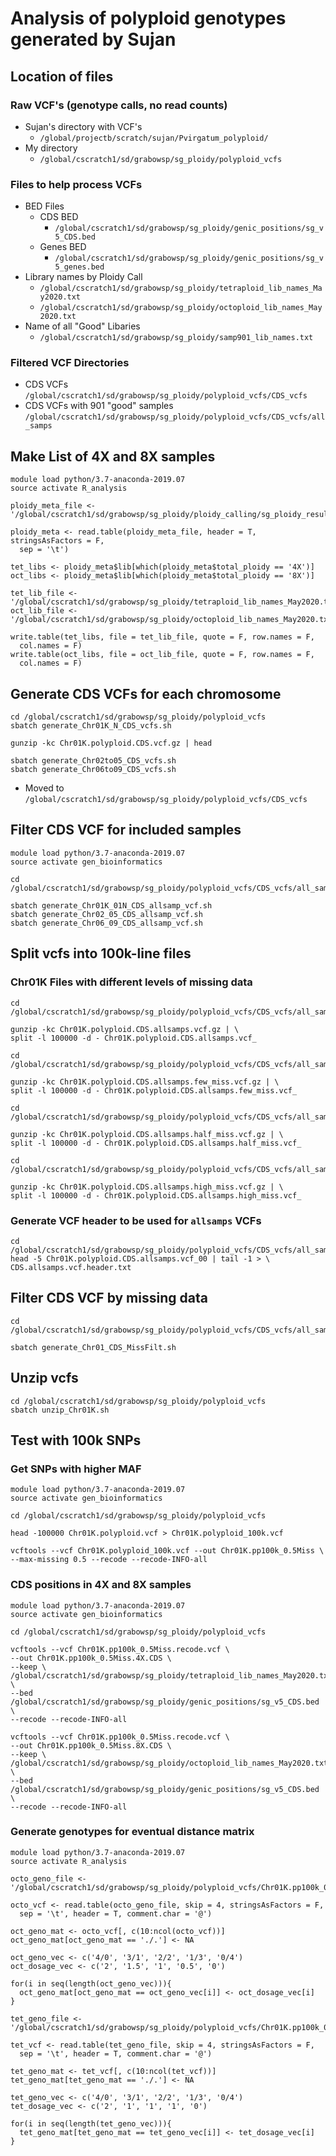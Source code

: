 # Analysis of polyploid genotypes generated by Sujan

## Location of files
### Raw VCF's (genotype calls, no read counts)
* Sujan's directory with VCF's
  * `/global/projectb/scratch/sujan/Pvirgatum_polyploid/`
* My directory
  * `/global/cscratch1/sd/grabowsp/sg_ploidy/polyploid_vcfs`
### Files to help process VCFs
* BED Files
  * CDS BED
    * `/global/cscratch1/sd/grabowsp/sg_ploidy/genic_positions/sg_v5_CDS.bed`
  * Genes BED
    * `/global/cscratch1/sd/grabowsp/sg_ploidy/genic_positions/sg_v5_genes.bed`
* Library names by Ploidy Call
  * `/global/cscratch1/sd/grabowsp/sg_ploidy/tetraploid_lib_names_May2020.txt`
  * `/global/cscratch1/sd/grabowsp/sg_ploidy/octoploid_lib_names_May2020.txt`
* Name of all "Good" Libaries
  * `/global/cscratch1/sd/grabowsp/sg_ploidy/samp901_lib_names.txt`
### Filtered VCF Directories
* CDS VCFs
  `/global/cscratch1/sd/grabowsp/sg_ploidy/polyploid_vcfs/CDS_vcfs`
* CDS VCFs with 901 "good" samples
  `/global/cscratch1/sd/grabowsp/sg_ploidy/polyploid_vcfs/CDS_vcfs/all_samps`

## Make List of 4X and 8X samples
```
module load python/3.7-anaconda-2019.07
source activate R_analysis

ploidy_meta_file <- '/global/cscratch1/sd/grabowsp/sg_ploidy/ploidy_calling/sg_ploidy_results_v2.0.txt'

ploidy_meta <- read.table(ploidy_meta_file, header = T, stringsAsFactors = F,
  sep = '\t')

tet_libs <- ploidy_meta$lib[which(ploidy_meta$total_ploidy == '4X')]
oct_libs <- ploidy_meta$lib[which(ploidy_meta$total_ploidy == '8X')]

tet_lib_file <- '/global/cscratch1/sd/grabowsp/sg_ploidy/tetraploid_lib_names_May2020.txt'
oct_lib_file <- '/global/cscratch1/sd/grabowsp/sg_ploidy/octoploid_lib_names_May2020.txt'

write.table(tet_libs, file = tet_lib_file, quote = F, row.names = F, 
  col.names = F)
write.table(oct_libs, file = oct_lib_file, quote = F, row.names = F, 
  col.names = F)
```

## Generate CDS VCFs for each chromosome
```
cd /global/cscratch1/sd/grabowsp/sg_ploidy/polyploid_vcfs
sbatch generate_Chr01K_N_CDS_vcfs.sh

gunzip -kc Chr01K.polyploid.CDS.vcf.gz | head 

sbatch generate_Chr02to05_CDS_vcfs.sh
sbatch generate_Chr06to09_CDS_vcfs.sh
```
* Moved to `/global/cscratch1/sd/grabowsp/sg_ploidy/polyploid_vcfs/CDS_vcfs`

## Filter CDS VCF for included samples
```
module load python/3.7-anaconda-2019.07
source activate gen_bioinformatics

cd /global/cscratch1/sd/grabowsp/sg_ploidy/polyploid_vcfs/CDS_vcfs/all_samps

sbatch generate_Chr01K_01N_CDS_allsamp_vcf.sh
sbatch generate_Chr02_05_CDS_allsamp_vcf.sh
sbatch generate_Chr06_09_CDS_allsamp_vcf.sh
```

## Split vcfs into 100k-line files
### Chr01K Files with different levels of missing data
```
cd /global/cscratch1/sd/grabowsp/sg_ploidy/polyploid_vcfs/CDS_vcfs/all_samps

gunzip -kc Chr01K.polyploid.CDS.allsamps.vcf.gz | \
split -l 100000 -d - Chr01K.polyploid.CDS.allsamps.vcf_

cd /global/cscratch1/sd/grabowsp/sg_ploidy/polyploid_vcfs/CDS_vcfs/all_samps/few_missing

gunzip -kc Chr01K.polyploid.CDS.allsamps.few_miss.vcf.gz | \
split -l 100000 -d - Chr01K.polyploid.CDS.allsamps.few_miss.vcf_

cd /global/cscratch1/sd/grabowsp/sg_ploidy/polyploid_vcfs/CDS_vcfs/all_samps/half_missing

gunzip -kc Chr01K.polyploid.CDS.allsamps.half_miss.vcf.gz | \
split -l 100000 -d - Chr01K.polyploid.CDS.allsamps.half_miss.vcf_

cd /global/cscratch1/sd/grabowsp/sg_ploidy/polyploid_vcfs/CDS_vcfs/all_samps/high_missing

gunzip -kc Chr01K.polyploid.CDS.allsamps.high_miss.vcf.gz | \
split -l 100000 -d - Chr01K.polyploid.CDS.allsamps.high_miss.vcf_
``` 
### Generate VCF header to be used for `allsamps` VCFs
```
cd /global/cscratch1/sd/grabowsp/sg_ploidy/polyploid_vcfs/CDS_vcfs/all_samps
head -5 Chr01K.polyploid.CDS.allsamps.vcf_00 | tail -1 > \
CDS.allsamps.vcf.header.txt
```

## Filter CDS VCF by missing data
```
cd /global/cscratch1/sd/grabowsp/sg_ploidy/polyploid_vcfs/CDS_vcfs/all_samps

sbatch generate_Chr01_CDS_MissFilt.sh
```

## Unzip vcfs
```
cd /global/cscratch1/sd/grabowsp/sg_ploidy/polyploid_vcfs
sbatch unzip_Chr01K.sh
```


## Test with 100k SNPs
### Get SNPs with higher MAF
```
module load python/3.7-anaconda-2019.07
source activate gen_bioinformatics

cd /global/cscratch1/sd/grabowsp/sg_ploidy/polyploid_vcfs

head -100000 Chr01K.polyploid.vcf > Chr01K.polyploid_100k.vcf

vcftools --vcf Chr01K.polyploid_100k.vcf --out Chr01K.pp100k_0.5Miss \
--max-missing 0.5 --recode --recode-INFO-all
```
### CDS positions in 4X and 8X samples
```
module load python/3.7-anaconda-2019.07
source activate gen_bioinformatics

cd /global/cscratch1/sd/grabowsp/sg_ploidy/polyploid_vcfs

vcftools --vcf Chr01K.pp100k_0.5Miss.recode.vcf \
--out Chr01K.pp100k_0.5Miss.4X.CDS \
--keep \
/global/cscratch1/sd/grabowsp/sg_ploidy/tetraploid_lib_names_May2020.txt \
--bed /global/cscratch1/sd/grabowsp/sg_ploidy/genic_positions/sg_v5_CDS.bed \
--recode --recode-INFO-all

vcftools --vcf Chr01K.pp100k_0.5Miss.recode.vcf \
--out Chr01K.pp100k_0.5Miss.8X.CDS \
--keep \
/global/cscratch1/sd/grabowsp/sg_ploidy/octoploid_lib_names_May2020.txt \
--bed /global/cscratch1/sd/grabowsp/sg_ploidy/genic_positions/sg_v5_CDS.bed \
--recode --recode-INFO-all

```

### Generate genotypes for eventual distance matrix
```
module load python/3.7-anaconda-2019.07
source activate R_analysis

octo_geno_file <- '/global/cscratch1/sd/grabowsp/sg_ploidy/polyploid_vcfs/Chr01K.pp100k_0.5Miss.8X.CDS.recode.vcf'

octo_vcf <- read.table(octo_geno_file, skip = 4, stringsAsFactors = F, 
  sep = '\t', header = T, comment.char = '@')

oct_geno_mat <- octo_vcf[, c(10:ncol(octo_vcf))]
oct_geno_mat[oct_geno_mat == './.'] <- NA

oct_geno_vec <- c('4/0', '3/1', '2/2', '1/3', '0/4')
oct_dosage_vec <- c('2', '1.5', '1', '0.5', '0')

for(i in seq(length(oct_geno_vec))){
  oct_geno_mat[oct_geno_mat == oct_geno_vec[i]] <- oct_dosage_vec[i]
}

tet_geno_file <- '/global/cscratch1/sd/grabowsp/sg_ploidy/polyploid_vcfs/Chr01K.pp100k_0.5Miss.4X.CDS.recode.vcf'

tet_vcf <- read.table(tet_geno_file, skip = 4, stringsAsFactors = F, 
  sep = '\t', header = T, comment.char = '@')

tet_geno_mat <- tet_vcf[, c(10:ncol(tet_vcf))]
tet_geno_mat[tet_geno_mat == './.'] <- NA

tet_geno_vec <- c('4/0', '3/1', '2/2', '1/3', '0/4')
tet_dosage_vec <- c('2', '1', '1', '1', '0')

for(i in seq(length(tet_geno_vec))){
  tet_geno_mat[tet_geno_mat == tet_geno_vec[i]] <- tet_dosage_vec[i]
}

```



